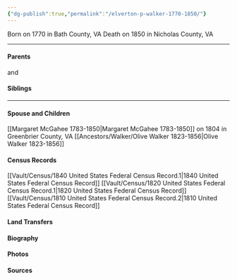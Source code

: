 ```yaml
---
{"dg-publish":true,"permalink":"/elverton-p-walker-1770-1850/"}
---
```


Born on  1770 in Bath County, VA
Death on 1850 in Nicholas County, VA

---
#### Parents

<!-- Link to father --> and <!-- Link to mother-->
#### Siblings
<!-- Link to sibling -->

---
#### Spouse and Children
[[Margaret McGahee 1783-1850\|Margaret McGahee 1783-1850]] on 1804 in Greenbrier County, VA
[[Ancestors/Walker/Olive Walker 1823-1856\|Olive Walker 1823-1856]]

#### Census Records
[[Vault/Census/1840 United States Federal Census Record.1\|1840 United States Federal Census Record]]
[[Vault/Census/1820 United States Federal Census Record.1\|1820 United States Federal Census Record]]
[[Vault/Census/1810 United States Federal Census Record.2\|1810 United States Federal Census Record]]
#### Land Transfers

#### Biography

#### Photos

#### Sources

